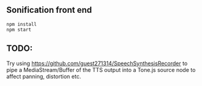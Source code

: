 ## Sonification front end

```
npm install
npm start
```

## TODO:

Try using https://github.com/guest271314/SpeechSynthesisRecorder to pipe a MediaStream/Buffer of the TTS output into a Tone.js source node to affect panning, distortion etc.
